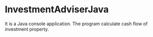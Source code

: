 # InvestmentAdviserJava
It is a Java console application. The program calculate cash flow of investment property. 
